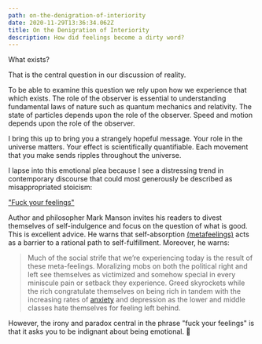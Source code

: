 ```yaml
---
path: on-the-denigration-of-interiority
date: 2020-11-29T13:36:34.062Z
title: On the Denigration of Interiority
description: How did feelings become a dirty word?
---
```

What exists?

That is the central question in our discussion of reality.

To be able to examine this question we rely upon how we experience that which exists. The role of the observer is essential to understanding fundamental laws of nature such as quantum mechanics and relativity. The state of particles depends upon the role of the observer. Speed and motion depends upon the role of the observer.

I bring this up to bring you a strangely hopeful message. Your role in the universe matters. Your effect is scientifically quantifiable. Each movement that you make sends ripples throughout the universe.

I lapse into this emotional plea because I see a distressing trend in contemporary discourse that could most generously be described as misappropriated stoicism:

["Fuck your feelings"](https://markmanson.net/fuck-your-feelings)

Author and philosopher Mark Manson invites his readers to divest themselves of self-indulgence and focus on the question of what is good. This is excellent advice. He warns that self-absorption [(metafeelings)](https://markmanson.net/fuck-your-feelings#metafeelings-table) acts as a barrier to a rational path to self-fulfillment. Moreover, he warns: 

> Much of the social strife that we’re experiencing today is the result of these meta-feelings. Moralizing mobs on both the political right and left see themselves as victimized and somehow special in every miniscule pain or setback they experience. Greed skyrockets while the rich congratulate themselves on being rich in tandem with the increasing rates of [anxiety](https://markmanson.net/videos/overcome-anxiety-course) and depression as the lower and middle classes hate themselves for feeling left behind.

However, the irony and paradox central in the phrase "fuck your feelings" is that it asks you to be indignant about being emotional. 🤔